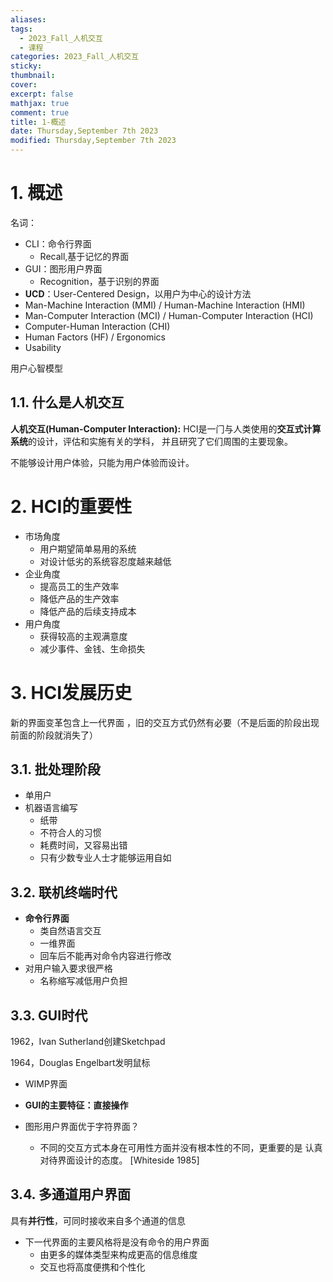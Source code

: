 ```yaml
---
aliases: 
tags:
  - 2023_Fall_人机交互
  - 课程
categories: 2023_Fall_人机交互
sticky: 
thumbnail: 
cover: 
excerpt: false
mathjax: true
comment: true
title: 1-概述
date: Thursday,September 7th 2023
modified: Thursday,September 7th 2023
---
```

# 1. 概述

名词：
- CLI：命令行界面
	- Recall,基于记忆的界面  
- GUI：图形用户界面
	- Recognition，基于识别的界面
-  **UCD**：User-Centered Design，以用户为中心的设计方法
- Man-Machine Interaction (MMI) / Human-Machine Interaction (HMI)
- Man-Computer Interaction (MCI) / Human-Computer Interaction (HCI)
- Computer-Human Interaction (CHI)
- Human Factors (HF) / Ergonomics
- Usability

⽤户⼼智模型
## 1.1. 什么是人机交互

**⼈机交互(Human-Computer Interaction):**  HCI是⼀⻔与⼈类使⽤的**交互式计算系统**的设计，评估和实施有关的学科， 并且研究了它们周围的主要现象。

不能够设计用户体验，只能为用户体验而设计。
# 2. HCI的重要性

- 市场角度
	- 用户期望简单易用的系统
	- 对设计低劣的系统容忍度越来越低
- 企业角度
	- 提高员工的生产效率
	- 降低产品的生产效率
	- 降低产品的后续支持成本
- 用户角度
	- 获得较高的主观满意度
	- 减少事件、金钱、生命损失

# 3. HCI发展历史

新的界面变革包含上一代界面 ，旧的交互方式仍然有必要（不是后⾯的阶段出现前⾯的阶段就消失了）


## 3.1. 批处理阶段

- 单用户
- 机器语言编写
	- 纸带
	- 不符合人的习惯
	- 耗费时间，又容易出错
	- 只有少数专业人士才能够运用自如

## 3.2. 联机终端时代

- **命令行界面**
	- 类自然语言交互
	- 一维界面
	- 回车后不能再对命令内容进行修改
- 对用户输入要求很严格
	- 名称缩写减低用户负担
## 3.3. GUI时代

1962，Ivan Sutherland创建Sketchpad

1964，Douglas Engelbart发明鼠标

- WIMP界面

- **GUI的主要特征：直接操作**
- 图形用户界面优于字符界面？
	- 不同的交互方式本身在可用性方面并没有根本性的不同，更重要的是 认真对待界面设计的态度。 [Whiteside 1985]


## 3.4. 多通道⽤户界⾯

具有**并行性**，可同时接收来自多个通道的信息

- 下一代界面的主要风格将是没有命令的用户界面
	- 由更多的媒体类型来构成更高的信息维度
	- 交互也将高度便携和个性化

